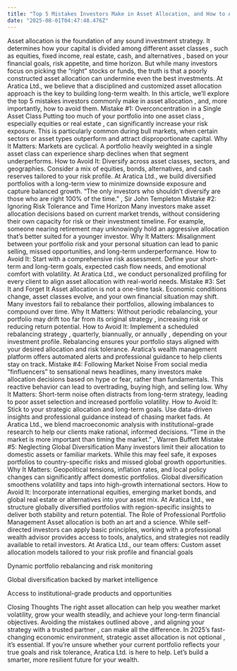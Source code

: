 ```yaml
---
title: "Top 5 Mistakes Investors Make in Asset Allocation, and How to Avoid Them"
date: "2025-08-01T04:47:48.476Z"
---
```


Asset allocation is the foundation of any sound investment strategy. It determines how your capital is divided among different asset classes , such as equities, fixed income, real estate, cash, and alternatives , based on your financial goals, risk appetite, and time horizon. But while many investors focus on picking the “right” stocks or funds, the truth is that a poorly constructed asset allocation can undermine even the best investments.
At Aratica Ltd., we believe that a disciplined and customized asset allocation approach is the key to building long-term wealth. In this article, we’ll explore the top 5 mistakes investors commonly make in asset allocation , and, more importantly, how to avoid them.
Mistake #1: Overconcentration in a Single Asset Class
Putting too much of your portfolio into one asset class , especially equities or real estate , can significantly increase your risk exposure. This is particularly common during bull markets, when certain sectors or asset types outperform and attract disproportionate capital.
Why It Matters:
 Markets are cyclical. A portfolio heavily weighted in a single asset class can experience sharp declines when that segment underperforms.
How to Avoid It:
 Diversify across asset classes, sectors, and geographies. Consider a mix of equities, bonds, alternatives, and cash reserves tailored to your risk profile. At Aratica Ltd., we build diversified portfolios with a long-term view to minimize downside exposure and capture balanced growth.
“The only investors who shouldn’t diversify are those who are right 100% of the time.”
 , Sir John Templeton
Mistake #2: Ignoring Risk Tolerance and Time Horizon
Many investors make asset allocation decisions based on current market trends, without considering their own capacity for risk or their investment timeline. For example, someone nearing retirement may unknowingly hold an aggressive allocation that’s better suited for a younger investor.
Why It Matters:
 Misalignment between your portfolio risk and your personal situation can lead to panic selling, missed opportunities, and long-term underperformance.
How to Avoid It:
 Start with a comprehensive risk assessment. Define your short-term and long-term goals, expected cash flow needs, and emotional comfort with volatility. At Aratica Ltd., we conduct personalized profiling for every client to align asset allocation with real-world needs.
Mistake #3: Set It and Forget It
Asset allocation is not a one-time task. Economic conditions change, asset classes evolve, and your own financial situation may shift. Many investors fail to rebalance their portfolios, allowing imbalances to compound over time.
Why It Matters:
 Without periodic rebalancing, your portfolio may drift too far from its original strategy , increasing risk or reducing return potential.
How to Avoid It:
 Implement a scheduled rebalancing strategy , quarterly, biannually, or annually , depending on your investment profile. Rebalancing ensures your portfolio stays aligned with your desired allocation and risk tolerance. Aratica’s wealth management platform offers automated alerts and professional guidance to help clients stay on track.
Mistake #4: Following Market Noise
From social media “finfluencers” to sensational news headlines, many investors make allocation decisions based on hype or fear, rather than fundamentals. This reactive behavior can lead to overtrading, buying high, and selling low.
Why It Matters:
 Short-term noise often distracts from long-term strategy, leading to poor asset selection and increased portfolio volatility.
How to Avoid It:
 Stick to your strategic allocation and long-term goals. Use data-driven insights and professional guidance instead of chasing market fads. At Aratica Ltd., we blend macroeconomic analysis with institutional-grade research to help our clients make rational, informed decisions.
“Time in the market is more important than timing the market.”
 , Warren Buffett
Mistake #5: Neglecting Global Diversification
Many investors limit their allocation to domestic assets or familiar markets. While this may feel safe, it exposes portfolios to country-specific risks and missed global growth opportunities.
Why It Matters:
 Geopolitical tensions, inflation rates, and local policy changes can significantly affect domestic portfolios. Global diversification smoothens volatility and taps into high-growth international sectors.
How to Avoid It:
 Incorporate international equities, emerging market bonds, and global real estate or alternatives into your asset mix. At Aratica Ltd., we structure globally diversified portfolios with region-specific insights to deliver both stability and return potential.
The Role of Professional Portfolio Management
Asset allocation is both an art and a science. While self-directed investors can apply basic principles, working with a professional wealth advisor provides access to tools, analytics, and strategies not readily available to retail investors.
At Aratica Ltd., our team offers:
Custom asset allocation models tailored to your risk profile and financial goals


Dynamic portfolio rebalancing and risk monitoring


Global diversification backed by market intelligence


Access to institutional-grade products and opportunities


Closing Thoughts
The right asset allocation can help you weather market volatility, grow your wealth steadily, and achieve your long-term financial objectives. Avoiding the mistakes outlined above , and aligning your strategy with a trusted partner , can make all the difference.
In 2025’s fast-changing economic environment, strategic asset allocation is not optional , it’s essential.
If you’re unsure whether your current portfolio reflects your true goals and risk tolerance, Aratica Ltd. is here to help. Let’s build a smarter, more resilient future for your wealth.
